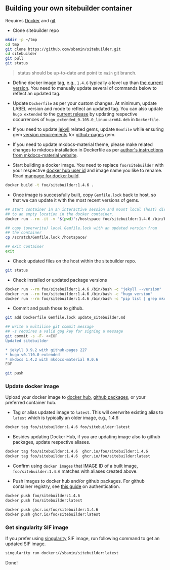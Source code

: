 ## Building your own sitebuilder container

Requires [Docker](https://www.docker.com) and [git](https://git-scm.com)

*   Clone sitebuilder repo

```sh
mkdir -p ~/tmp
cd tmp
git clone https://github.com/sbamin/sitebuilder.git
cd sitebuilder
git pull
git status
```

>status should be up-to-date and point to `main` git branch.

*   Define docker image tag, e.g., `1.4.6` typically a level up than [the current version](https://hub.docker.com/r/sbamin/sitebuilder/tags). You need to manually update several of commands below to reflect an updated tag.

*   Update `Dockerfile` as per your custom changes. At minimum, update LABEL version and mode to reflect an updated tag. You can also update `hugo extended` to the [current release](https://github.com/gohugoio/hugo/releases) by updating respective occurrences of `hugo_extended_0.105.0_linux-arm64.deb` in `Dockerfile`.

*   If you need to update [jekyll](https://jekyllrb.com/) related gems, update `Gemfile` while ensuring gem [version requirements](https://pages.github.com/versions/) for [github-pages](https://github.com/github/pages-gem) gem.

*   If you need to update mkdocs-material theme, please make related changes to mkdocs installation in Dockerfile as per [author's instructions from mkdocs-material website](https://squidfunk.github.io/mkdocs-material/upgrade/).

*   Start building a docker image. You need to replace `foo/sitebuilder` with your respective [docker hub user id](https://hub.docker.com) and image name you like to rename. Read [manpage for docker build](https://docs.docker.com/engine/reference/commandline/build/).

```sh
docker build -t foo/sitebuilder:1.4.6 .
```

*   Once image is successfully built, copy `Gemfile.lock` back to host, so that we can update it with the most recent versions of gems.

```sh
## start container in an interactive session and mount local (host) directory
## to an empty location in the docker container.
docker run --rm -it -v "$(pwd)":/hostspace foo/sitebuilder:1.4.6 /bin/bash

## copy (overwrite) local Gemfile.lock with an updated version from 
## the container
cp /scratch/Gemfile.lock /hostspace/

## exit container
exit
```

*   Check updated files on the host within the sitebuilder repo.

```sh
git status
```

*   Check installed or updated package versions

```sh
docker run --rm foo/sitebuilder:1.4.6 /bin/bash -c "jekyll --version"
docker run --rm foo/sitebuilder:1.4.6 /bin/bash -c "hugo version"
docker run --rm foo/sitebuilder:1.4.6 /bin/bash -c "pip list | grep mkdocs"
```

*   Commit and push those to github.

```sh
git add Dockerfile Gemfile.lock update_sitebuilder.md

## write a multiline git commit message
## -s requires a valid gpg key for signing a message
git commit -s -F- <<EOF
Updated sitebuilder

* jekyll 3.9.2 with github-pages 227
* hugo v0.110.0 extended
* mkdocs 1.4.2 with mkdocs-material 9.0.6
EOF

git push
```

### Update docker image

Upload your docker image to [docker hub](https://www.docker.com), [github packages](https://github.com/features/packages), or your preferred container hub.

*   Tag or alias updated image to `latest`. This will overwrite existing alias to `latest` which is typically an older image, e.g., 1.4.6

```sh
docker tag foo/sitebuilder:1.4.6 foo/sitebuilder:latest
```

*   Besides updating Docker Hub, if you are updating image also to github packages, update respective aliases.

```sh
docker tag foo/sitebuilder:1.4.6  ghcr.io/foo/sitebuilder:1.4.6
docker tag foo/sitebuilder:1.4.6  ghcr.io/foo/sitebuilder:latest
```

*   Confirm using `docker images` that IMAGE ID of a built image, `foo/sitebuilder:1.4.6` matches with aliases created above.

*   Push images to docker hub and/or github packages. For github container registry, see [this guide](https://docs.github.com/en/packages/working-with-a-github-packages-registry/working-with-the-container-registry) on authentication.

```sh
docker push foo/sitebuilder:1.4.6
docker push foo/sitebuilder:latest

docker push ghcr.io/foo/sitebuilder:1.4.6
docker push ghcr.io/foo/sitebuilder:latest
```

### Get singularity SIF image

If you prefer using [singularity](https://docs.sylabs.io/guides/3.5/user-guide/singularity_and_docker.html) SIF image, run following command to get an updated SIF image.

```sh
singularity run docker://sbamin/sitebuilder:latest
```
Done!
